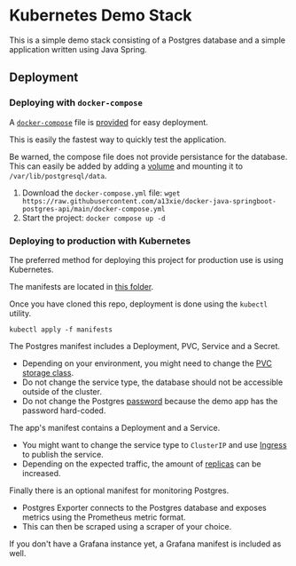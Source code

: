 # Kubernetes Demo Stack

This is a simple demo stack consisting of a Postgres database and a simple application written using Java Spring.

## Deployment

### Deploying with `docker-compose`

A [`docker-compose`](https://docs.docker.com/compose/) file is [provided](https://github.com/a13xie/docker-java-springboot-postgres-api/blob/main/docker-compose.yml) for easy deployment.

This is easily the fastest way to quickly test the application.

Be warned, the compose file does not provide persistance for the database. This can easily be added by adding a [volume](https://docs.docker.com/storage/volumes/#use-a-volume-with-docker-compose) and mounting it to `/var/lib/postgresql/data`.

1. Download the `docker-compose.yml` file: `wget https://raw.githubusercontent.com/a13xie/docker-java-springboot-postgres-api/main/docker-compose.yml`
1. Start the project: `docker compose up -d`

### Deploying to production with Kubernetes

The preferred method for deploying this project for production use is using Kubernetes.

The manifests are located in [this folder](https://github.com/a13xie/k8s-demo/tree/main/manifests).

Once you have cloned this repo, deployment is done using the `kubectl` utility.

```
kubectl apply -f manifests
```

The Postgres manifest includes a Deployment, PVC, Service and a Secret.
 - Depending on your environment, you might need to change the [PVC storage class](https://github.com/a13xie/k8s-demo/blob/main/manifests/postgres.yaml#L53).
 - Do not change the service type, the database should not be accessible outside of the cluster.
 - Do not change the Postgres [password](https://github.com/a13xie/k8s-demo/blob/main/manifests/postgres.yaml#L62) because the demo app has the password hard-coded.

The app's manifest contains a Deployment and a Service.
 - You might want to change the service type to `ClusterIP` and use [Ingress](https://kubernetes.io/docs/concepts/services-networking/ingress/) to publish the service.
 - Depending on the expected traffic, the amount of [replicas](https://github.com/a13xie/k8s-demo/blob/main/manifests/api.yaml#L8) can be increased.

Finally there is an optional manifest for monitoring Postgres.
 - Postgres Exporter connects to the Postgres database and exposes metrics using the Prometheus metric format.
 - This can then be scraped using a scraper of your choice.

If you don't have a Grafana instance yet, a Grafana manifest is included as well.
